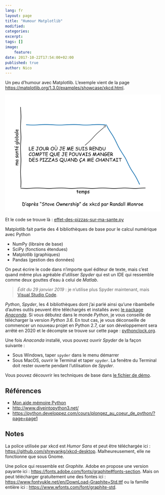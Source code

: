 ```yaml
---
lang: fr
layout: page
title: "Humour Matplotlib"
modified:
categories:
excerpt:
tags: []
image:
    feature:
date: 2017-10-22T17:54:00+02:00
published: true
author: Nico
---
```


Un peu d’humour avec Matplotlib. L’exemple vient de la page <https://matplotlib.org/1.3.0/examples/showcase/xkcd.html>.

[![Effets des pizzas sur ma santé][image-1]][image-1]

[image-1]: ../../files/2017-10-22-humour-matplotlib/effet-des-pizzas-sur-ma-sante.png

Et le code se trouve là : [effet-des-pizzas-sur-ma-sante.py][effet-des-pizzas-sur-ma-sante]

Matplotlib fait partie des 4 bibliothèques de base pour le calcul numérique avec Python

-   NumPy (libraire de base)
-   SciPy (fonctions étendues)
-   Matplotlib (graphiques)
-   Pandas (gestion des données)

On peut écrire le code dans n’importe quel éditeur de texte, mais c’est quand même plus agréable d’utiliser _Spyder_ qui est un IDE qui ressemble comme deux gouttes d’eau à celui de _Matlab_.

> *Édit du 29 janvier 2019* : je n’utilise plus Spyder maintenant, mais [Visual Studio Code](https://code.visualstudio.com/).

_Python_, _Spyder_, les 4 bibliothèques dont j’ai parlé ainsi qu’une ribambelle d’autres outils peuvent être téléchargés et installés avec [le package _Anaconda_](https://www.anaconda.com/download/). Si vous débutez dans le monde _Python_, je vous conseille de télécharger la version _Python 3.6_. En tout cas, je vous déconseille de commencer un nouveau projet en Python 2.7, car son développement sera arrêté en 2020 et le décompte se trouve sur cette page : [pythonclock.org](https://pythonclock.org/).

Une fois _Anaconda_ installé, vous pouvez ouvrir _Spyder_ de la façon suivante :

-   Sous Windows, taper `spyder` dans le menu démarrer
-   Sous MacOS, ouvrir le Terminal et taper `spyder`. La fenêtre du Terminal doit rester ouverte pendant l’utilisation de _Spyder_.

Vous pouvez découvrir les techniques de base dans [le fichier de démo][demo].

## Références

-   [Mon aide mémoire Python](../../files/2017-10-22-humour-matplotlib/python_aide-memoire.py)
-   <http://www.diveintopython3.net/>
-   <https://python.developpez.com/cours/plongez_au_coeur_de_python/?page=page1>

[effet-des-pizzas-sur-ma-sante]: ../../files/2017-10-22-humour-matplotlib/effet-des-pizzas-sur-ma-sante.py
[demo]: ../../files/2017-10-22-humour-matplotlib/demo.py

## Notes

La police utilisée par xkcd est _Humor Sans_ et peut être téléchargée ici : <https://github.com/shreyankg/xkcd-desktop>. Malheureusement, elle ne fonctionne que sous Gnome.

Une police qui ressemble est _Graphite_. Adobe en propose une version payante ici : <https://fonts.adobe.com/fonts/graphite#fonts-section>. Mais on peut télécharger gratuitement une des fontes ici : <https://www.fontyukle.net/en/DownLoad-Graphite+Std.ttf> ou la famille entière ici : <https://www.wfonts.com/font/graphite-std>.
